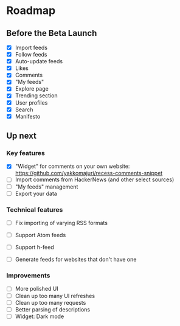 # Roadmap

## Before the Beta Launch

- [x] Import feeds
- [x] Follow feeds
- [x] Auto-update feeds
- [x] Likes
- [x] Comments
- [x] "My feeds"
- [x] Explore page
- [x] Trending section
- [x] User profiles
- [x] Search
- [x] Manifesto

## Up next

### Key features

- [x] "Widget" for comments on your own website: https://github.com/yakkomajuri/recess-comments-snippet
- [ ] Import comments from HackerNews (and other select sources)
- [ ] "My feeds" management
- [ ] Export your data

### Technical features

- [ ] Fix importing of varying RSS formats
- [ ] Support Atom feeds
- [ ] Support h-feed
- [ ] Generate feeds for websites that don't have one


### Improvements

- [ ] More polished UI
- [ ] Clean up too many UI refreshes
- [ ] Clean up too many requests
- [ ] Better parsing of descriptions
- [ ] Widget: Dark mode